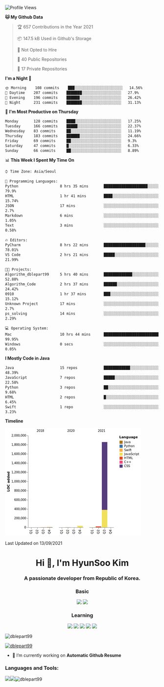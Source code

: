 

<!--START_SECTION:waka-->
![Profile Views](http://img.shields.io/badge/Profile%20Views-3-blue)

**🐱 My Github Data** 

> 🏆 657 Contributions in the Year 2021
 > 
> 📦 147.5 kB Used in Github's Storage 
 > 
> 🚫 Not Opted to Hire
 > 
> 📜 40 Public Repositories 
 > 
> 🔑 17 Private Repositories  
 > 
**I'm a Night 🦉** 

```text
🌞 Morning    108 commits    ███░░░░░░░░░░░░░░░░░░░░░░   14.56% 
🌆 Daytime    207 commits    ███████░░░░░░░░░░░░░░░░░░   27.9% 
🌃 Evening    196 commits    ██████░░░░░░░░░░░░░░░░░░░   26.42% 
🌙 Night      231 commits    ███████░░░░░░░░░░░░░░░░░░   31.13%

```
📅 **I'm Most Productive on Thursday** 

```text
Monday       128 commits    ████░░░░░░░░░░░░░░░░░░░░░   17.25% 
Tuesday      166 commits    █████░░░░░░░░░░░░░░░░░░░░   22.37% 
Wednesday    83 commits     ██░░░░░░░░░░░░░░░░░░░░░░░   11.19% 
Thursday     183 commits    ██████░░░░░░░░░░░░░░░░░░░   24.66% 
Friday       69 commits     ██░░░░░░░░░░░░░░░░░░░░░░░   9.3% 
Saturday     47 commits     █░░░░░░░░░░░░░░░░░░░░░░░░   6.33% 
Sunday       66 commits     ██░░░░░░░░░░░░░░░░░░░░░░░   8.89%

```


📊 **This Week I Spent My Time On** 

```text
⌚︎ Time Zone: Asia/Seoul

💬 Programming Languages: 
Python                   8 hrs 35 mins       ████████████████████░░░░░   79.9% 
HTML                     1 hr 41 mins        ████░░░░░░░░░░░░░░░░░░░░░   15.74% 
JSON                     17 mins             ░░░░░░░░░░░░░░░░░░░░░░░░░   2.7% 
Markdown                 6 mins              ░░░░░░░░░░░░░░░░░░░░░░░░░   1.05% 
Text                     3 mins              ░░░░░░░░░░░░░░░░░░░░░░░░░   0.58%

🔥 Editors: 
PyCharm                  8 hrs 22 mins       ███████████████████░░░░░░   78.01% 
VS Code                  2 hrs 21 mins       █████░░░░░░░░░░░░░░░░░░░░   21.99%

🐱‍💻 Projects: 
Algorithm_dblepart99     5 hrs 40 mins       █████████████░░░░░░░░░░░░   52.88% 
Algorithm_Code           2 hrs 37 mins       ██████░░░░░░░░░░░░░░░░░░░   24.42% 
0910                     1 hr 37 mins        ███░░░░░░░░░░░░░░░░░░░░░░   15.12% 
Unknown Project          17 mins             ░░░░░░░░░░░░░░░░░░░░░░░░░   2.7% 
ps_solving               14 mins             ░░░░░░░░░░░░░░░░░░░░░░░░░   2.29%

💻 Operating System: 
Mac                      10 hrs 44 mins      █████████████████████████   99.95% 
Windows                  0 secs              ░░░░░░░░░░░░░░░░░░░░░░░░░   0.05%

```

**I Mostly Code in Java** 

```text
Java                     15 repos            ████████████░░░░░░░░░░░░░   48.39% 
JavaScript               7 repos             █████░░░░░░░░░░░░░░░░░░░░   22.58% 
Python                   3 repos             ██░░░░░░░░░░░░░░░░░░░░░░░   9.68% 
HTML                     2 repos             █░░░░░░░░░░░░░░░░░░░░░░░░   6.45% 
Swift                    1 repo              ░░░░░░░░░░░░░░░░░░░░░░░░░   3.23%

```


**Timeline**

![Chart not found](https://raw.githubusercontent.com/dblepart99/dblepart99/main/charts/bar_graph.png) 


 Last Updated on 13/09/2021
<!--END_SECTION:waka-->


<h1 align="center">Hi 👋, I'm HyunSoo Kim</h1>
<h3 align="center">A passionate developer from Republic of Korea.</h3><div align=center>
  
  <h3> Basic </h3><img src="https://img.shields.io/badge/JAVA-007396?style=flat-square&logo=java&logoColor=white"> <img src="https://img.shields.io/badge/Python-3766AB?style=flat-square&logo=Python&logoColor=blue"/> 
  <h3> Learning </h3>
  
  <img src="https://img.shields.io/badge/c++-00599C?style=flat-square&logo=c%2B%2B&logoColor=white"/> <img src="https://img.shields.io/badge/react-61DAFB?style=flat-square&logo=react&logoColor=black"/> <img src="https://img.shields.io/badge/css-1572B6?style=flat-square&logo=css3&logoColor=blue"/> <img src="https://img.shields.io/badge/javascript-F7DF1E?style=flat-square&logo=javascript&logoColor=blue"> <img src="https://img.shields.io/badge/html-E34F26?style=flat-square&logo=html5&logoColor=white"/> 

</div>

<p align="left"> <img src="https://komarev.com/ghpvc/?username=dblepart99&label=Profile%20views&color=0e75b6&style=flat" alt="dblepart99" /> </p>

<p align="left"> <a href="https://github.com/ryo-ma/github-profile-trophy"><img src="https://github-profile-trophy.vercel.app/?username=dblepart99" alt="dblepart99" /></a> </p>

- 🔭 I’m currently working on **Automatic Github Resume**


<h3 align="left">Languages and Tools:</h3>


<p><img align="left" src=https://github-readme-stats.vercel.app/api?username=dblepart99&count_private=true&show_icons=true&theme=graywhite/></p>
<p><img align="left" src=https://github-readme-stats.vercel.app/api/top-langs/?username=dblepart99&langs_count=3&hide=xslt,html,CSS,scss&theme=graywhite/></p>
<p><img align="center" src="https://github-readme-streak-stats.herokuapp.com/?user=dblepart99&" alt="dblepart99" /></p>
